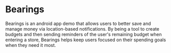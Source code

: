 # Bearings

Bearings is an android app demo that allows users to better save and manage money via location-based notifications.
By being a tool to create budgets and then sending reminders of the user's remaining budget when entering a store,
Bearings helps keep users focused on their spending goals when they need it most.
